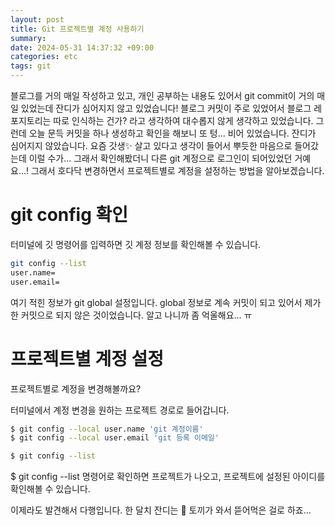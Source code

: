 ```yaml
---
layout: post
title: Git 프로젝트별 계정 사용하기
summary: 
date: 2024-05-31 14:37:32 +09:00
categories: etc
tags: git
---
```

블로그를 거의 매일 작성하고 있고, 개인 공부하는 내용도 있어서 git commit이 거의 매일 있었는데 잔디가 심어지지 않고 있었습니다! 블로그 커밋이 주로 있었어서 블로그 레포지토리는 따로 인식하는 건가? 라고 생각하여 대수롭지 않게 생각하고 있었습니다. 그런데 오늘 문득 커밋을 하나 생성하고 확인을 해보니 또 텅... 비어 있었습니다. 잔디가 심어지지 않았습니다. 요즘 갓생✨ 살고 있다고 생각이 들어서 뿌듯한 마음으로 들어갔는데 이럴 수가... 그래서 확인해봤더니 다른 git 계정으로 로그인이 되어있었던 거예요...! 그래서 호다닥 변경하면서 프로젝트별로 계정을 설정하는 방법을 알아보겠습니다.

# git config 확인
터미널에 깃 명령어를 입력하면 깃 계정 정보를 확인해볼 수 있습니다.

```bash
git config --list
user.name=
user.email=
```
여기 적힌 정보가 git global 설정입니다. global 정보로 계속 커밋이 되고 있어서 제가 한 커밋으로 되지 않은 것이었습니다. 알고 나니까 좀 억울해요... ㅠ

# 프로젝트별 계정 설정
프로젝트별로 계정을 변경해볼까요?

터미널에서 계정 변경을 원하는 프로젝트 경로로 들어갑니다.

```bash
$ git config --local user.name 'git 계정이름'
$ git config --local user.email 'git 등록 이메일'

$ git config --list
```
$ git config --list 명령어로 확인하면 프로젝트가 나오고, 프로젝트에 설정된 아이디를 확인해볼 수 있습니다.

이제라도 발견해서 다행입니다. 한 달치 잔디는 🐰 토끼가 와서 뜯어먹은 걸로 하죠...